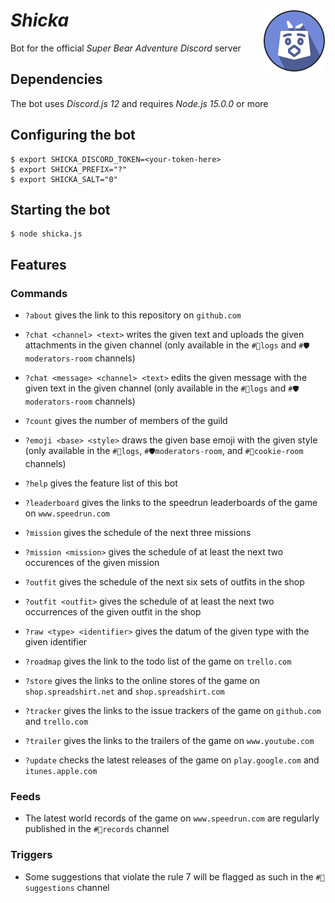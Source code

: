 # *Shicka* <img width="100" height="100" alt="" src="logotypes/shicka-200x200.png" align="right"/>

Bot for the official *Super Bear Adventure* *Discord* server

## Dependencies

The bot uses *Discord.js 12* and requires *Node.js 15.0.0* or more

## Configuring the bot

```shell
$ export SHICKA_DISCORD_TOKEN=<your-token-here>
$ export SHICKA_PREFIX="?"
$ export SHICKA_SALT="0"
```

## Starting the bot

```shell
$ node shicka.js
```

## Features

### Commands

- `?about` gives the link to this repository on `github.com`

- `?chat <channel> <text>` writes the given text and uploads the given attachments in the given channel (only available in the `#🔎logs` and `#🛡moderators-room` channels)

- `?chat <message> <channel> <text>` edits the given message with the given text in the given channel (only available in the `#🔎logs` and `#🛡moderators-room` channels)

- `?count` gives the number of members of the guild

- `?emoji <base> <style>` draws the given base emoji with the given style (only available in the `#🔎logs`, `#🛡moderators-room`, and `#🍪cookie-room` channels)

- `?help` gives the feature list of this bot

- `?leaderboard` gives the links to the speedrun leaderboards of the game on `www.speedrun.com`

- `?mission` gives the schedule of the next three missions

- `?mission <mission>` gives the schedule of at least the next two occurences of the given mission

- `?outfit` gives the schedule of the next six sets of outfits in the shop

- `?outfit <outfit>` gives the schedule of at least the next two occurrences of the given outfit in the shop

- `?raw <type> <identifier>` gives the datum of the given type with the given identifier

- `?roadmap` gives the link to the todo list of the game on `trello.com`

- `?store` gives the links to the online stores of the game on `shop.spreadshirt.net` and `shop.spreadshirt.com`

- `?tracker` gives the links to the issue trackers of the game on `github.com` and `trello.com`

- `?trailer` gives the links to the trailers of the game on `www.youtube.com`

- `?update` checks the latest releases of the game on `play.google.com` and `itunes.apple.com`

### Feeds

- The latest world records of the game on `www.speedrun.com` are regularly published in the `#🏅records` channel

### Triggers

- Some suggestions that violate the rule 7 will be flagged as such in the `#🤔suggestions` channel
